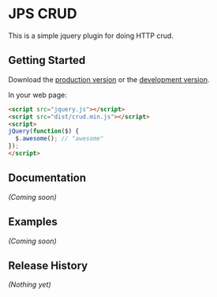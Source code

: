 # JPS CRUD

This is a simple jquery plugin for doing HTTP crud.

## Getting Started

Download the [production version][min] or the [development version][max].

[min]: https://raw.github.com/jonniespratley/jquery-crud/master/dist/jquery.crud.min.js
[max]: https://raw.github.com/jonniespratley/jquery-crud/master/dist/jquery.crud.js

In your web page:

```html
<script src="jquery.js"></script>
<script src="dist/crud.min.js"></script>
<script>
jQuery(function($) {
  $.awesome(); // "awesome"
});
</script>
```

## Documentation
_(Coming soon)_

## Examples
_(Coming soon)_

## Release History
_(Nothing yet)_
